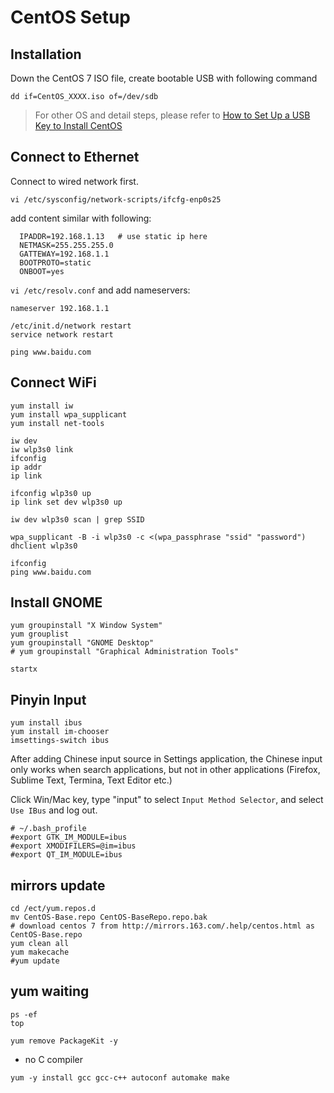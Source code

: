 # CentOS Setup

## Installation
Down the CentOS 7 ISO file, create bootable USB with following command
```shell
dd if=CentOS_XXXX.iso of=/dev/sdb
```
> For other OS and detail steps, please refer to [How to Set Up a USB Key to Install CentOS](https://wiki.centos.org/HowTos/InstallFromUSBkey)

## Connect to Ethernet

Connect to wired network first.

```shell
vi /etc/sysconfig/network-scripts/ifcfg-enp0s25
```
add content similar with following:
```
  IPADDR=192.168.1.13 	# use static ip here
  NETMASK=255.255.255.0
  GATTEWAY=192.168.1.1
  BOOTPROTO=static
  ONBOOT=yes
```

`vi /etc/resolv.conf` and add nameservers:
```
nameserver 192.168.1.1
```

```
/etc/init.d/network restart
service network restart

ping www.baidu.com
```

## Connect WiFi

```shell
yum install iw
yum install wpa_supplicant
yum install net-tools

iw dev
iw wlp3s0 link
ifconfig
ip addr
ip link

ifconfig wlp3s0 up
ip link set dev wlp3s0 up

iw dev wlp3s0 scan | grep SSID

wpa_supplicant -B -i wlp3s0 -c <(wpa_passphrase "ssid" "password")
dhclient wlp3s0

ifconfig
ping www.baidu.com

```


## Install GNOME

```shell
yum groupinstall "X Window System"
yum grouplist
yum groupinstall "GNOME Desktop"
# yum groupinstall "Graphical Administration Tools"

startx

```

## Pinyin Input

```shell
yum install ibus
yum install im-chooser
imsettings-switch ibus
```
After adding Chinese input source in Settings application, the Chinese input only works when search applications, 
but not in other applications (Firefox, Sublime Text, Termina, Text Editor etc.)

Click Win/Mac key, type "input" to select `Input Method Selector`, and select `Use IBus` and log out.

```shell
# ~/.bash_profile
#export GTK_IM_MODULE=ibus
#export XMODIFILERS=@im=ibus
#export QT_IM_MODULE=ibus
```


## mirrors update

```
cd /ect/yum.repos.d
mv CentOS-Base.repo CentOS-BaseRepo.repo.bak
# download centos 7 from http://mirrors.163.com/.help/centos.html as CentOS-Base.repo
yum clean all
yum makecache
#yum update
```

## yum waiting

```shell
ps -ef
top

yum remove PackageKit -y
```

* no C compiler
```shell
yum -y install gcc gcc-c++ autoconf automake make 

```

